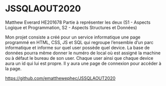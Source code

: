 # JSSQLAOUT2020
Matthew Everard HE201678
Partie à représenter les deux (S1 - Aspects Logique et Programmation, S2 - Aspects Structures et Données)

Mon projet consiste a créé pour un service informatique une page programmé en HTML, CSS, JS et SQL qui regroupe l’ensemble d’un parc informatique et informe sur quel user possède quel device. La base de données pourra même donner le numéro de local où est assigné la machine ou à défaut le bureau de son user. Chaque user ainsi que chaque device aura un id qui lui est propre. Il y aura une page de connexion pour accéder à la page.


https://github.com/ematthewephec/JSSQLAOUT2020
